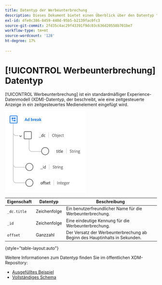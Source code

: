 ```yaml
---
title: Datentyp der Werbeunterbrechung
description: Dieses Dokument bietet einen Überblick über den Datentyp "Ad Break Experience Data Model (XDM)".
exl-id: dfe0c386-8459-440d-95b5-b2139fac0fc3
source-git-commit: 2fd35c4ac29f43391f9dc03c636d20558b701be7
workflow-type: tm+mt
source-wordcount: '128'
ht-degree: 17%

---
```


# [!UICONTROL Werbeunterbrechung] Datentyp

[!UICONTROL Werbeunterbrechung] ist ein standardmäßiger Experience-Datenmodell (XDM)-Datentyp, der beschreibt, wie eine zeitgesteuerte Anzeige in ein zeitgesteuertes Medienelement eingefügt wird.

![Datentypstruktur](../images/data-types/ad-break.png)

| Eigenschaft | Datentyp | Beschreibung |
| --- | --- | --- |
| `_dc.title` | Zeichenfolge | Ein benutzerfreundlicher Name für die Werbeunterbrechung. |
| `_id` | Zeichenfolge | Eine eindeutige Kennung für die Werbeunterbrechung. |
| `offset` | Ganzzahl | Der Versatz der Werbeunterbrechung ab Beginn des Hauptinhalts in Sekunden. |

{style=&quot;table-layout:auto&quot;}

Weitere Informationen zum Datentyp finden Sie im öffentlichen XDM-Repository:

* [Ausgefülltes Beispiel](https://github.com/adobe/xdm/blob/master/components/datatypes/marketing/advertising-break.example.1.json)
* [Vollständiges Schema](https://github.com/adobe/xdm/blob/master/components/datatypes/marketing/advertising-break.schema.json)
